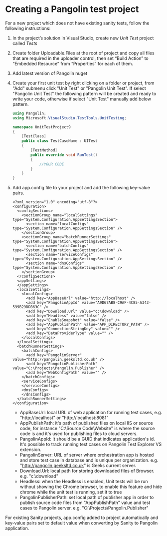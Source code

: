 # Creating a Pangolin test project
For a new project which does not have existing sanity tests, follow the following instructions:

1. In the project’s solution in Visual Studio, create new *Unit Test* project called *Tests*

2. Create folder Uploadable.Files at the root of project and copy all files that are required in the uploader control, then set “Build Action” to “Embedded Resource” from “Properties”  for each of them.

3. Add latest version of Pangolin nuget

4. Create your first unit test by right clicking on a folder or project, from "Add" submenu click "Unit Test" or "Pangolin Unit Test". If select "Pangolin Unit Test" the following pattern will be created and ready to write your code, otherwise if select "Unit Test" manually add below pattern.

   ```c#
   using Pangolin;
   using Microsoft.VisualStudio.TestTools.UnitTesting;
   
   namespace UnitTestProject9
   {
       [TestClass]
       public class TestCaseName : UITest
       {
           [TestMethod]
           public override void RunTest()
           {
               //YOUR CODE
           }
       }
   }
   ```

   

   

5. Add app.config file to your project and add the following key-value pairs.

   ```xaml
   <?xml version="1.0" encoding="utf-8"?>
   <configuration>
     <configSections>
       <sectionGroup name="localSettings" type="System.Configuration.AppSettingsSection">
         <section name="localConfigs" type="System.Configuration.AppSettingsSection" />
       </sectionGroup>
       <sectionGroup name="batchRunnerSettings" type="System.Configuration.AppSettingsSection">
         <section name="batchConfigs" type="System.Configuration.AppSettingsSection" />
         <section name="serviceConfigs" type="System.Configuration.AppSettingsSection" />
         <section name="dnsConfigs" type="System.Configuration.AppSettingsSection" />
       </sectionGroup>
     </configSections>
     <appSettings>
     </appSettings>
     <localSettings>
       <localConfigs>
         <add key="AppBaseUrl" value="http://localhost" />
         <add key="PangolinAppId" value="A9D67AB8-C9AF-4C85-A343-599B29DDB63C" />
         <add key="Download.Url" value="c:\download" />
         <add key="Headless" value="false" />
         <add key="EnableSnapshot" value="false" />
         <add key="AppPublishPath" value="APP_DIRECTORY_PATH" />
         <add key="ConnectionStringKey" value="" />
         <add key="DataProviderType" value="" />
       </localConfigs>
     </localSettings>
     <batchRunnerSettings>
       <batchConfigs>
         <add key="PangolinServer" value="http://pangolin.geeksltd.co.uk" />
         <add key="PangolinPublisherPath" value="C:\Projects\Pangolin.Publisher" />
         <add key="WebConfigPath" value="" />
       </batchConfigs>
       <serviceConfigs>
       </serviceConfigs>
       <dnsConfigs>
       </dnsConfigs>
     </batchRunnerSettings>
   </configuration>
   ```

   

   - AppBaseUrl: local URL of web application for running test cases, e.g. "http://localhost" or "http://localhost:8081"
   - AppPublishPath: it's path of published files on local IIS or source code, for instance "C:\Source Code\Website" is where the source code is and it's used for publishing files to cloud servers.
   - PangolinAppId: It should be a GUID that indicates application's id. It's possible to track running test cases on Pangolin Test Explorer VS extension.
   - PangolinServer: URL of server where orchestration app is hosted and store test case in database and is unique per organization. e.g. "http://pangolin.geeksltd.co.uk" is Geeks current server.
   - Download.Url: local path for storing downloaded files of Browser. e.g. "c:\download"
   - Headless: when the Headless is enabled, Unit tests will be run without showing the Chrome browser, to enable this feature and hide chrome while the unit test is running, set it to true
   - PangolinPublisherPath: set local path of publisher app in order to publish source code files from "AppPublishPath" value and test cases to Pangolin server. e.g. "C:\Projects\Pangolin.Publisher"



For existing Sanity projects, app.config added to project automatically and key-value pairs set to default value when converting by Sanity to Pangolin application. 